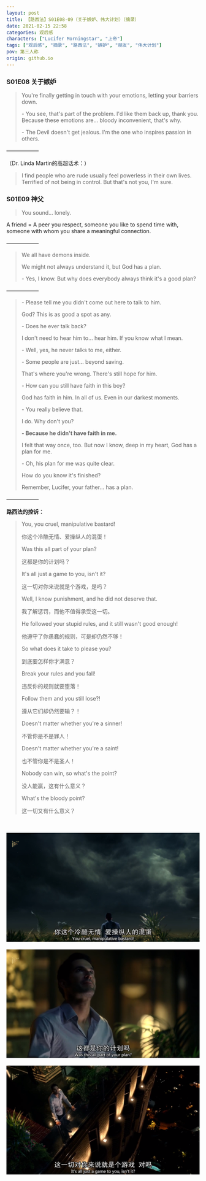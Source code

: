 ```yaml
---
layout: post
title: 【路西法】S01E08-09（关于嫉妒、伟大计划）（摘录）
date: 2021-02-15 22:58
categories: 观后感
characters: ["Lucifer Morningstar", "上帝"]
tags: ["观后感", "摘录", "路西法", "嫉妒", "朋友", "伟大计划"]
pov: 第三人称
origin: github.io
---
```


### S01E08 关于嫉妒

> You're finally getting in touch with your emotions, letting your barriers down.
> 
> \- You see, that's part of the problem. I'd like them back up, thank you. Because these emotions are... bloody inconvenient, that's why.
> 
> \- The Devil doesn't get jealous. I'm the one who inspires passion in others.

——————

（Dr. Linda Martin的高超话术：）

> I find people who are rude usually feel powerless in their own lives. Terrified of not being in control. But that's not you, I'm sure.


### S01E09 神父

> You sound... lonely.

A friend = A peer you respect, someone you like to spend time with, someone with whom you share a meaningful connection.

——————

> We all have demons inside.
> 
> We might not always understand it, but God has a plan.
> 
> \- Yes, I know. But why does everybody always think it's a good plan?

——————

> \- Please tell me you didn't come out here to talk to him.
> 
> God? This is as good a spot as any.
> 
> \- Does he ever talk back?
> 
> I don't need to hear him to... hear him. If you know what I mean.
> 
> \- Well, yes, he never talks to me, either.
> 
> \- Some people are just... beyond saving.
> 
> That's where you're wrong. There's still hope for him.
> 
> \- How can you still have faith in this boy?
> 
> God has faith in him. In all of us. Even in our darkest moments.
> 
> \- You really believe that.
> 
> I do. Why don't you?
> 
> **\- Because he didn't have faith in me.**
> 
> I felt that way once, too. But now I know, deep in my heart, God has a plan for me.
> 
> \- Oh, his plan for me was quite clear.
> 
> How do you know it's finished?
> 
> Remember, Lucifer, your father... has a plan.

——————

**路西法的控诉：**

> You, you cruel, manipulative bastard!
>
> 你这个冷酷无情、爱操纵人的混蛋！
>
> Was this all part of your plan?
>
> 这都是你的计划吗？
>
> It's all just a game to you, isn't it?
>
> 这一切对你来说就是个游戏，是吗？
>
> Well, I know punishment, and he did not deserve that.
>
> 我了解惩罚，而他不值得承受这一切。
>
> He followed your stupid rules, and it still wasn't good enough!
>
> 他遵守了你愚蠢的规则，可是却仍然不够！
>
> So what does it take to please you?
>
> 到底要怎样你才满意？
>
> Break your rules and you fall!
>
> 违反你的规则就要堕落！
>
> Follow them and you still lose?!
>
> 遵从它们却仍然要输？！
>
> Doesn't matter whether you're a sinner!
>
> 不管你是不是罪人！
>
> Doesn't matter whether you're a saint!
>
> 也不管你是不是圣人！
>
> Nobody can win, so what's the point?
>
> 没人能赢，这有什么意义？
>
> What's the bloody point?
>
> 这一切又有什么意义？

<br><br>
![](/assets/images/lofter/2021-02-15-Lucifer-1.png)
<br><br>
![](/assets/images/lofter/2021-02-15-Lucifer-2.png)
<br><br>
![](/assets/images/lofter/2021-02-15-Lucifer-3.png)
